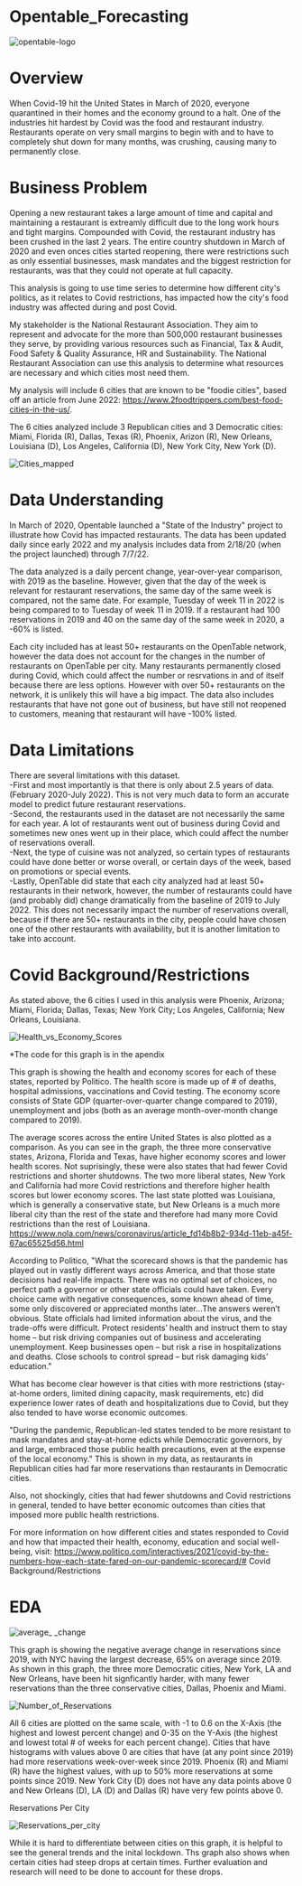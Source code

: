 # Opentable_Forecasting
![opentable-logo](https://user-images.githubusercontent.com/100893109/178285523-d947d8c2-e970-497d-bc85-a449544bbc45.png)

# Overview
When Covid-19 hit the United States in March of 2020, everyone quarantined in their homes and the economy ground to a halt. One of the industries hit hardest by Covid was the food and restaurant industry. Restaurants operate on very small margins to begin with and to have to completely shut down for many months, was crushing, causing many to permanently close. 

# Business Problem
Opening a new restaurant takes a large amount of time and capital and maintaining a restaurant is extreamly difficult due to the long work hours and tight margins. Compounded with Covid, the restaurant industry has been crushed in the last 2 years. The entire country shutdown in March of 2020 and even onces cities started reopening, there were restrictions such as only essential businesses, mask mandates and the biggest restriction for restaurants, was that they could not operate at full capacity.

This analysis is going to use time series to determine how different city's politics, as it relates to Covid restrictions, has impacted how the city's food industry was affected during and post Covid. 

My stakeholder is the National Restaurant Association. They aim to represent and advocate for the more than 500,000 restaurant businesses they serve, by providing various resources such as Financial, Tax & Audit, Food Safety & Quality Assurance, HR and Sustainability. The National Restaurant Association can use this analysis to determine what resources are necessary and which cities most need them.  

My analysis will include 6 cities that are known to be "foodie cities", based off an article from June 2022: https://www.2foodtrippers.com/best-food-cities-in-the-us/.

The 6 cities analyzed include 3 Republican cities and 3 Democratic cities: Miami, Florida (R), Dallas, Texas (R), Phoenix, Arizon (R), New Orleans, Louisiana (D), Los Angeles, California (D), New York City, New York (D). 

![Cities_mapped](https://user-images.githubusercontent.com/100893109/178285593-21bb339f-7261-49b2-9486-92db6f435c0e.png)

# Data Understanding
In March of 2020, Opentable launched a "State of the Industry" project to illustrate how Covid has impacted restaurants. The data has been updated daily since early 2022 and my analysis includes data from 2/18/20 (when the project launched) through 7/7/22.

The data analyzed is a daily percent change, year-over-year comparison, with 2019 as the baseline. However, given that the day of the week is relevant for restaurant reservations, the same day of the same week is compared, not the same date. For example, Tuesday of week 11 in 2022 is being compared to to Tuesday of week 11 in 2019. If a restaurant had 100 reservations in 2019 and 40 on the same day of the same week in 2020, a -60% is listed.

Each city included has at least 50+ restaurants on the OpenTable network, however the data does not account for the changes in the number of restaurants on OpenTable per city. Many restaurants permanently closed during Covid, which could affect the number or resrvations in and of itself because there are less options. However with over 50+ restaurants on the network, it is unlikely this will have a big impact. The data also includes restaurants that have not gone out of business, but have still not reopened to customers, meaning that restaurant will have -100% listed.  

# Data Limitations
There are several limitations with this dataset.  
-First and most importantly is that there is only about 2.5 years of data. (February 2020-July 2022). This is not very much data to form an accurate model to predict future restaurant reservations.    
-Second, the restaurants used in the dataset are not necessarily the same for each year. A lot of restaurants went out of business during Covid and sometimes new ones went up in their place, which could affect the number of reservations overall.   
-Next, the type of cuisine was not analyzed, so certain types of restaurants could have done better or worse overall, or certain days of the week, based on promotions or special events.   
-Lastly, OpenTable did state that each city analyzed had at least 50+ restaurants in their network, however, the number of restaurants could have (and probably did) change dramatically from the baseline of 2019 to July 2022. This does not necessarily impact the number of reservations overall, because if there are 50+ restaurants in the city, people could have chosen one of the other restaurants with availability, but it is another limitation to take into account. 

# Covid Background/Restrictions

As stated above, the 6 cities I used in this analysis were Phoenix, Arizona; Miami, Florida; Dallas, Texas; New York City; Los Angeles, California; New Orleans, Louisiana.

![Health_vs_Economy_Scores](https://user-images.githubusercontent.com/100893109/178285761-9edffed2-acc9-452f-b8fe-299ee1293f31.png)

*The code for this graph is in the apendix

This graph is showing the health and economy scores for each of these states, reported by Politico. The health score is made up of # of deaths, hospital admissions, vaccinations and Covid testing. The economy score consists of State GDP (quarter-over-quarter change compared to 2019), unemployment and jobs (both as an average month-over-month change compared to 2019). 

The average scores across the entire United States is also plotted as a comparison.
As you can see in the graph, the three more conservative states, Arizona, Florida and Texas, have higher economy scores and lower health scores. Not suprisingly, these were also states that had fewer Covid restrictions and shorter shutdowns. The two more liberal states, New York and California had more Covid restrictions and therefore higher health scores but lower economy scores. The last state plotted was Louisiana, which is generally a conservative state, but New Orleans is a much more liberal city than the rest of the state and therefore had many more Covid restrictions than the rest of Louisiana. https://www.nola.com/news/coronavirus/article_fd14b8b2-934d-11eb-a45f-67ac65525d56.html

According to Politico, "What the scorecard shows is that the pandemic has played out in vastly different ways across America, and that those state decisions had real-life impacts. There was no optimal set of choices, no perfect path a governor or other state officials could have taken. Every choice came with negative consequences, some known ahead of time, some only discovered or appreciated months later...The answers weren’t obvious. State officials had limited information about the virus, and the trade-offs were difficult. Protect residents’ health and instruct them to stay home – but risk driving companies out of business and accelerating unemployment. Keep businesses open – but risk a rise in hospitalizations and deaths. Close schools to control spread – but risk damaging kids’ education."

What has become clear however is that cities with more restrictions (stay-at-home orders, limited dining capacity, mask requirements, etc) did experience lower rates of death and hospitalizations due to Covid, but they also tended to have worse economic outcomes.

"During the pandemic, Republican-led states tended to be more resistant to mask mandates and stay-at-home edicts while Democratic governors, by and large, embraced those public health precautions, even at the expense of the local economy." This is shown in my data, as restaurants in Republican cities had far more reservations than restaurants in Democratic cities. 

Also, not shockingly, cities that had fewer shutdowns and Covid restrictions in general, tended to have better economic outcomes than cities that imposed more public health restrictions. 

For more information on how  different cities and states responded to Covid and how that impacted their health, economy, education and social well-being, visit: https://www.politico.com/interactives/2021/covid-by-the-numbers-how-each-state-fared-on-our-pandemic-scorecard/# Covid Background/Restrictions

# EDA
![average_ _change](https://user-images.githubusercontent.com/100893109/178285999-c4ac46df-57aa-49af-b097-68d19af073a8.png)

This graph is showing the negative average change in reservations since 2019, with NYC having the largest decrease, 65% on average since 2019. As shown in this graph, the three more Democratic cities, New York, LA and New Orleans, have been hit signficantly harder, with many fewer reservations than the three conservative cities, Dallas, Phoenix and Miami.

![Number_of_Reservations](https://user-images.githubusercontent.com/100893109/178286229-d3df51f9-1391-4143-8c26-c2ff76df04cd.png)

All 6 cities are plotted on the same scale, with -1 to 0.6 on the X-Axis (the highest and lowest percent change) and 0-35 on the Y-Axis (the highest and lowest total # of weeks for each percent change). Cities that have histograms with values above 0 are cities that have (at any point since 2019) had more reservations week-over-week since 2019.  Phoenix (R) and Miami (R) have the highest values, with up to 50% more reservations at some points since 2019. New York City (D) does not have any data points above 0 and New Orleans (D), LA (D) and Dallas (R) have very few points above 0.

Reservations Per City

![Reservations_per_city](https://user-images.githubusercontent.com/100893109/178286558-c2948c1e-aac3-42cb-aa82-3dbb86e8b140.png)

While it is hard to differentiate between cities on this graph, it is helpful to see the general trends and the inital lockdown. Ths graph also shows when certain cities had steep drops at certain times. Further evaluation and research will need to be done to account for these drops.
